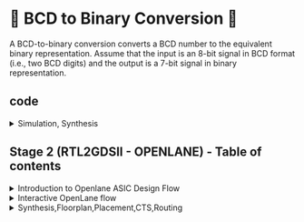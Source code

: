 # 🔱 BCD to Binary Conversion 🔱

A BCD-to-binary conversion converts a BCD number to the equivalent binary representation.
Assume that the input is an 8-bit signal in BCD format (i.e., two BCD digits) and the
output is a 7-bit signal in binary representation.

## code

<details>
<summary>Simulation, Synthesis</summary>
<br>

## Simulation

```
iverilog pes_bcdbin.v pes_bcdbin_tb.v
./a.out
gtkwave pes_bcdbin_tb.vcd
```

![image](https://github.com/Tech-mohankrishna/pes_bcdbin/assets/57735263/e61560e2-f132-46e0-8198-daba76f0148f)

## Synthesis

```
read_liberty -lib ../pes_asic_class/sky130RTLDesignAndSynthesisWorkshop/lib/sky130_fd_sc_hd__tt_025C_1v80.lib 
read_verilog pes_bcdbin.v
synth -top pes_bcdbin
abc -liberty ../pes_asic_class/sky130RTLDesignAndSynthesisWorkshop/lib/sky130_fd_sc_hd__tt_025C_1v80.lib
show
```

![image](https://github.com/Tech-mohankrishna/pes_bcdbin/assets/57735263/74d2930d-17e4-4a28-9a34-ebf8cfb41513)


## GLS

![image](https://github.com/Tech-mohankrishna/pes_bcdbin/assets/57735263/496e32ea-a52e-40ae-94cd-e52d8df06241)


</details>


## Stage 2 (RTL2GDSII - OPENLANE) - Table of contents

<details>
<summary>Introduction to Openlane ASIC Design Flow</summary>
<br>

![image](https://github.com/Pavan2280/pes_pd/assets/131603225/24e63c09-da0d-4da6-943c-f54d6abbda85)

#### Design Stages

1) **Synthesis**
   1. **yosys** - Yosys performs RTL synthesis, converting high-level RTL descriptions into gate-level netlists.
   2. **abc** - ABC is used for further optimization and technology mapping to enhance the gate-level design.
   3. **OpenSTA** - OpenSTA conducts static timing analysis to verify if the synthesized design meets timing constraints in the OpenLane flow.

2) **Floorplan & PND**
   1. **init_fp (Initial Floorplan)** - Floorplanning involves determining the initial placement and arrangement of various functional blocks or cells within the chip's       
   layout area.
   2. **ioplacer** - ioplacer is a tool used in the physical design process to place Input/Output (I/O) pads or pins on the chip's boundary.
   3. **pdn** - The PDN is responsible for distributing power (supply voltage) and ground (reference voltage) throughout the chip, ensuring that all components receive the       necessary power supply and maintain stable electrical operation.
   4. **tapcell** - A "tapcell" is a special type of cell used in digital integrated circuit design, particularly in standard cell libraries.It is typically used to create 
   tap connections for the bulk terminals in digital CMOS (Complementary Metal-Oxide-Semiconductor) designs.

3) **Placement**
   1. **Replace** - RePlace is a tool used in the OpenLane flow for cell placement optimization.It focuses on optimizing the placement of standard cells within the chip's   
   layout to achieve better area utilization, timing, and power efficiency.
   2. **Resizer** - Resizer is a tool employed during the physical design process to perform cell resizing and optimization.
   3. **OpenDP (Open Detailed Placement)** - OpenDP, or Open Detailed Placement, is a detailed placement tool used in OpenLane.It is responsible for the fine-grained 
   placement of cells, ensuring that they are precisely positioned within rows and tracks while adhering to design constraints and achieving optimal utilization of the chip's 
   layout area.
   4. **OpenPhysyn (Open Physical Synthesis)** - OpenPhysyn is a tool within OpenLane that performs physical synthesis tasks.It optimizes the logical and physical aspects of 
   the design simultaneously, improving the placement, power, area, and timing by considering both logic and physical information during the optimization process.

4) **CTS**
   1. **TritonCTS** - TritonCTS generates a clock distribution network.

5) **Routing**
   1. **FastRoute** - FastRoute is a global routing tool used in the physical design stage of ASIC chip design.
   2. **TritonRoute** - TritonRoute is a detailed or global routing tool used in the later stages of ASIC chip design, following placement and initial global routing.
   
6) **GDSII Generation**
   1. **Magic** - Magic is primarily a layout tool used for creating and editing IC layouts, and it is often used for digital CMOS design.
   2. **KLayout** - KLayout is primarily used for viewing, editing, and analyzing IC layouts but is not a layout creation tool like Magic.
   
8) **Checks**
   1. **CVC** - CVC is a tool primarily used for verification and debugging of digital designs.
   2. **Netgen** - Netgen is an open-source digital netlist comparison and LVS (Layout vs. Schematic) tool.

[Back to Stage-2](#Stage-2)
</details>

<details>
<summary>Interactive OpenLane flow</summary>
<br>

Open terminal and type the following commands.
```
cd OpenLane/ 
make mount 
./flow.tcl -interactive
package require openlane 0.9
prep -design openlane/pes_bcdbin -tag run-1
```
![prep_design](https://github.com/Tech-mohankrishna/pes_bcdbin/assets/57735263/dea59dea-885d-4cea-8c28-f6c653e206c1)

</details>

<details>
<summary>Synthesis,Floorplan,Placement,CTS,Routing</summary>
<br>

**Synthesis**
+ Command to exectue
```
run_synthesis
```
![synthesis](https://github.com/Tech-mohankrishna/pes_bcdbin/assets/57735263/ed688602-b730-48e1-9362-cfc5bd6b539d)


**Floorplan**
+ Command to exectue
```
run_floorplan
```
![flr](https://github.com/Tech-mohankrishna/pes_bcdbin/assets/57735263/34ca151f-a53e-4fd1-b06e-6a0d8180f657)


**Note we need to use libs.tech file so we need to gitclone this https://github.com/hwiiiii/sky130A into pdks folder**
```
git clone https://github.com/hwiiiii/sky130A
```

```
magic -T /home/mohankrishna/sky130A/sky130A/1lbs.tech/magic/sky130A. tech lef read ../../tmp/merged.nom.lef def read pes_bcdbin.def
```
![floor_plan_command](https://github.com/Tech-mohankrishna/pes_bcdbin/assets/57735263/03e6ec54-22f5-4f1e-8817-e2cd88667472)
![floorplan](https://github.com/Tech-mohankrishna/pes_bcdbin/assets/57735263/aeadfc1d-2f12-4603-ab2b-37e693dbbe7f)
![floorplan_result](https://github.com/Tech-mohankrishna/pes_bcdbin/assets/57735263/0c56c6c5-7e33-433b-ac38-ecc7d10086cb)


**Placement**
+ Command to exectue
```
run_placement
```
![placement](https://github.com/Tech-mohankrishna/pes_bcdbin/assets/57735263/0122f17b-5a1f-4fb7-b9a0-79bcf81a8883)


```
magic -T /home/pavanstalegaon/OpenLane/pdks/sky130A/sky130A/libs.tech/magic/sky130A.tech lef read ../../tmp/merged.nom.lef def pes_binary_to_gray_converter.def &
```

![placement](https://github.com/Tech-mohankrishna/pes_bcdbin/assets/57735263/b9d9c041-9ad6-463a-8cde-ec1b73a570e3)


**CTS**
+ Command to exectue
```
run_cts
```
![cts](https://github.com/Tech-mohankrishna/pes_bcdbin/assets/57735263/853305e9-2e11-469f-a594-a7c2bd60e8d7)


**Routing**
+ Command to exectue
```
run_routing
```
![Uploading run_routing.png…]()


```
magic -T /home/mohankrishna/sky130A/sky130A/1lbs.tech/magic/sky130A. tech lef read ../../tmp/merged.nom.lef def read pes_bcdbin.def
```
![routing](https://github.com/Tech-mohankrishna/pes_bcdbin/assets/57735263/dc1ec91c-672d-4ab6-8097-2c580854c7bd)


**These reports generated are given below , after executing run_routing command**

#### Statistics
- Internal Power = 
- Switching Power = 
- Leakage Power = =
- Total Power = 




